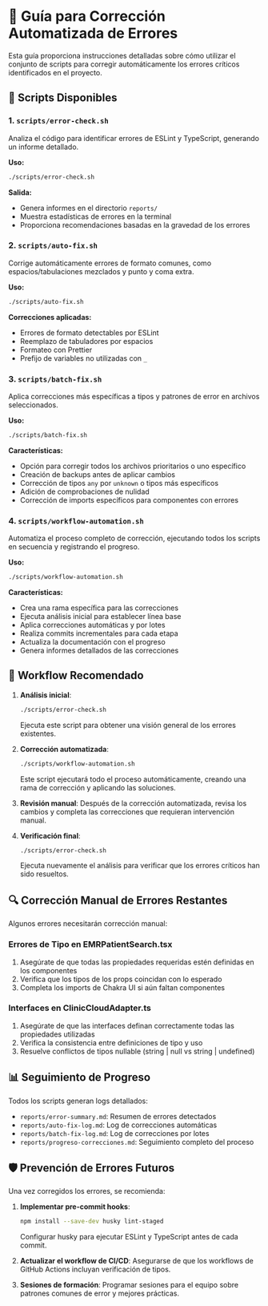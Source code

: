 # 📘 Guía para Corrección Automatizada de Errores

Esta guía proporciona instrucciones detalladas sobre cómo utilizar el conjunto de scripts para corregir automáticamente los errores críticos identificados en el proyecto.

## 🧰 Scripts Disponibles

### 1. `scripts/error-check.sh`
Analiza el código para identificar errores de ESLint y TypeScript, generando un informe detallado.

**Uso:**
```bash
./scripts/error-check.sh
```

**Salida:**
- Genera informes en el directorio `reports/`
- Muestra estadísticas de errores en la terminal
- Proporciona recomendaciones basadas en la gravedad de los errores

### 2. `scripts/auto-fix.sh`
Corrige automáticamente errores de formato comunes, como espacios/tabulaciones mezclados y punto y coma extra.

**Uso:**
```bash
./scripts/auto-fix.sh
```

**Correcciones aplicadas:**
- Errores de formato detectables por ESLint
- Reemplazo de tabuladores por espacios
- Formateo con Prettier
- Prefijo de variables no utilizadas con `_`

### 3. `scripts/batch-fix.sh`
Aplica correcciones más específicas a tipos y patrones de error en archivos seleccionados.

**Uso:**
```bash
./scripts/batch-fix.sh
```

**Características:**
- Opción para corregir todos los archivos prioritarios o uno específico
- Creación de backups antes de aplicar cambios
- Corrección de tipos `any` por `unknown` o tipos más específicos
- Adición de comprobaciones de nulidad
- Corrección de imports específicos para componentes con errores

### 4. `scripts/workflow-automation.sh`
Automatiza el proceso completo de corrección, ejecutando todos los scripts en secuencia y registrando el progreso.

**Uso:**
```bash
./scripts/workflow-automation.sh
```

**Características:**
- Crea una rama específica para las correcciones
- Ejecuta análisis inicial para establecer línea base
- Aplica correcciones automáticas y por lotes
- Realiza commits incrementales para cada etapa
- Actualiza la documentación con el progreso
- Genera informes detallados de las correcciones

## 🚀 Workflow Recomendado

1. **Análisis inicial**:
   ```bash
   ./scripts/error-check.sh
   ```
   Ejecuta este script para obtener una visión general de los errores existentes.

2. **Corrección automatizada**:
   ```bash
   ./scripts/workflow-automation.sh
   ```
   Este script ejecutará todo el proceso automáticamente, creando una rama de corrección y aplicando las soluciones.

3. **Revisión manual**:
   Después de la corrección automatizada, revisa los cambios y completa las correcciones que requieran intervención manual.

4. **Verificación final**:
   ```bash
   ./scripts/error-check.sh
   ```
   Ejecuta nuevamente el análisis para verificar que los errores críticos han sido resueltos.

## 🔍 Corrección Manual de Errores Restantes

Algunos errores necesitarán corrección manual:

### Errores de Tipo en EMRPatientSearch.tsx
1. Asegúrate de que todas las propiedades requeridas estén definidas en los componentes
2. Verifica que los tipos de los props coincidan con lo esperado
3. Completa los imports de Chakra UI si aún faltan componentes

### Interfaces en ClinicCloudAdapter.ts
1. Asegúrate de que las interfaces definan correctamente todas las propiedades utilizadas
2. Verifica la consistencia entre definiciones de tipo y uso
3. Resuelve conflictos de tipos nullable (string | null vs string | undefined)

## 📊 Seguimiento de Progreso

Todos los scripts generan logs detallados:
- `reports/error-summary.md`: Resumen de errores detectados
- `reports/auto-fix-log.md`: Log de correcciones automáticas
- `reports/batch-fix-log.md`: Log de correcciones por lotes
- `reports/progreso-correcciones.md`: Seguimiento completo del proceso

## 🛡️ Prevención de Errores Futuros

Una vez corregidos los errores, se recomienda:

1. **Implementar pre-commit hooks**:
   ```bash
   npm install --save-dev husky lint-staged
   ```
   Configurar husky para ejecutar ESLint y TypeScript antes de cada commit.

2. **Actualizar el workflow de CI/CD**:
   Asegurarse de que los workflows de GitHub Actions incluyan verificación de tipos.

3. **Sesiones de formación**:
   Programar sesiones para el equipo sobre patrones comunes de error y mejores prácticas.
